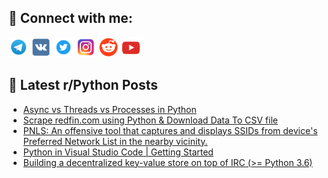 ## 🔎 Connect with me:
[<img src="https://github.com/bullbesh/bullbesh/blob/main/images/Telegram.png" width="32" height="32" />](https://t.me/bullbesh)
[<img src="https://github.com/bullbesh/bullbesh/blob/main/images/VK.png" width="32" height="32" />](https://vk.com/bullbesh)
[<img src="https://github.com/bullbesh/bullbesh/blob/main/images/Twitter.png" width="32" height="32" />](https://twitter.com/bullbesh1)
[<img src="https://github.com/bullbesh/bullbesh/blob/main/images/Instagram.png" width="32" height="32" />](https://www.instagram.com/bullbesh)
[<img src="https://github.com/bullbesh/bullbesh/blob/main/images/Reddit.png" width="32" height="32" />](https://www.reddit.com/user/bullbesh)
[<img src="https://github.com/bullbesh/bullbesh/blob/main/images/YouTube.png" width="32" height="32" />](https://www.youtube.com/channel/UCtfjRs6uzgq5mfm8S06WTcg)

## 📕 Latest r/Python Posts
<!-- BLOG-POST-LIST:START -->
- [Async vs Threads vs Processes in Python](https://www.reddit.com/r/Python/comments/18qj9ju/async_vs_threads_vs_processes_in_python/)
- [Scrape redfin.com using Python &amp; Download Data To CSV file](https://www.reddit.com/r/Python/comments/18qj553/scrape_redfincom_using_python_download_data_to/)
- [PNLS: An offensive tool that captures and displays SSIDs from device&#39;s Preferred Network List in the nearby vicinity.](https://www.reddit.com/r/Python/comments/18qi3u0/pnls_an_offensive_tool_that_captures_and_displays/)
- [Python in Visual Studio Code | Getting Started](https://www.reddit.com/r/Python/comments/18qh4ln/python_in_visual_studio_code_getting_started/)
- [Building a decentralized key-value store on top of IRC &lpar;&gt;= Python 3.6&rpar;](https://www.reddit.com/r/Python/comments/18qg1rq/building_a_decentralized_keyvalue_store_on_top_of/)
<!-- BLOG-POST-LIST:END -->
